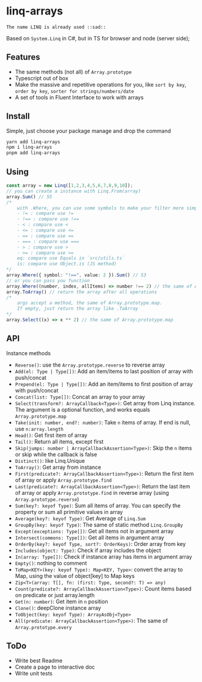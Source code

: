 # linq-arrays

`The name LINQ is already used ::sad::`

Based on `System.Linq` in C#, but in TS for browser and node (server side);

## Features

- The same methods (not all) of `Array.prototype`
- Typescript out of box
- Make the massive and repetitive operations for you, like `sort by key`, `order by key`, `sorter for strings/numbers/date`
- A set of tools in Fluent Interface to work with arrays

## Install

Simple, just choose your package manage and drop the command

```bash
yarn add linq-arrays
npm i linq-arrays
pnpm add linq-arrays
```

## Using

```typescript
const array = new Linq([1,2,3,4,5,6,7,8,9,10]);
// you can create a instance with Linq.From(array) 
array.Sum() // 55
/* 
    with .Where, you can use some symbols to make your filter more simple
    - != : compare use !=
	- !== : compare use !== 
	- < : compare use <
	- <= : compare use <=
	- == : compare use ==
	- === : compare use ===
	- > : compare use >
	- >= : compare use >=
	eq: compare use Equals in `src/utils.ts`
	is: compare use Object.is (JS method)
*/
array.Where({ symbol: "!==", value: 2 }).Sum() // 53
// or you can pass you function
array.Where((number, index, allItems) => number !== 2) // the same of Array.prototype.filter
array.ToArray() // return the array after all operations 
/* 
    args accept a method, the same of Array.prototype.map. 
    If empty, just return the array like .ToArray
*/
array.Select((x) => x ** 2) // the same of Array.prototype.map
```

## API

Instance methods

- `Reverse()`: use the `Array.prototype.reverse` to reverse array
- `Add(el: Type | Type[])`: Add an item/items to last position of array with push/concat
- `Prepend(el: Type | Type[])`: Add an item/items to first position of array with push/concat
- `Concat(list: Type[])`: Concat an array to your array
- `Select(transform?: ArrayCallback<Type>)`: Get array from Linq instance. The argument is a optional function, and works equals `Array.prototype.map`
- `Take(init: number, end?: number)`: Take `n` items of array. If end is null, use `n:array.length`
- `Head()`: Get first item of array
- `Tail()`: Return all items, except first
- `Skip(jumps: number | ArrayCallbackAssertion<Type>)`: Skip the `n` items or skip while the callback is false
- `Distinct()`: like Linq.Unique
- `ToArray()`: Get array from instance
- `First(predicate?: ArrayCallbackAssertion<Type>)`: Return the first item of array or apply `Array.prototype.find`
- `Last(predicate?: ArrayCallbackAssertion<Type>)`: Return the last item of array or apply `Array.prototype.find` in reverse array (using `Array.prototype.reverse`)
- `Sum(key?: keyof Type)`: Sum all items of array. You can specify the property or sum all primitive values in array
- `Average(key?: keyof Type)`: Get Average of `Linq.Sum`
- `GroupBy(key: keyof Type)`: The same of static method `Linq.GroupBy`
- `Except(exceptions: Type[])`: Get all items not in argument array 
- `Intersect(commons: Type[])`: Get all items in argument array
- `OrderBy(key?: keyof Type, sort?: OrderKeys)`: Order array from key
- `Includes(object: Type)`: Check if array includes the object
- `In(array: Type[])`: Check if instance array has items in argument array
- `Empty()`: nothing to comment
- `ToMap<KEY>(key: keyof Type): Map<KEY, Type>`: convert the array to Map, using the value of object[key] to Map keys
- `Zip<T>(array: T[], fn: (first: Type, second?: T) => any)`
- `Count(predicate?: ArrayCallbackAssertion<Type>)`: Count items based on predicate or just array.length
- `Get(n: number)`: Get item in `n` position
- `Clone()`: deepClone instance array
- `ToObject(key: keyof Type): ArrayAsObj<Type>`
- `All(predicate: ArrayCallbackAssertion<Type>)`: The same of `Array.prototype.every`

## ToDo

- Write best Readme
- Create a page to interactive doc
- Write unit tests